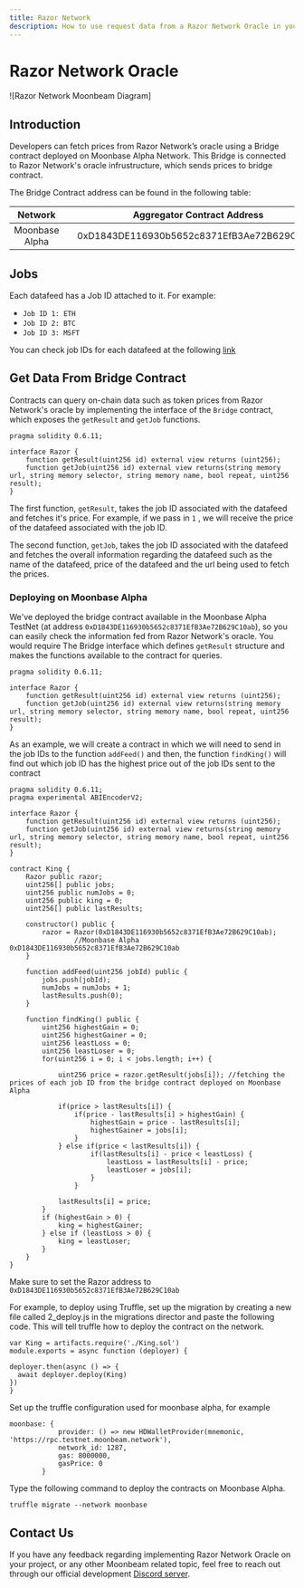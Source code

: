 ```yaml
---
title: Razor Network
description: How to use request data from a Razor Network Oracle in your Moonbeam Ethereum Dapp using smart contracts or javascript
---
```

# Razor Network Oracle

![Razor Network Moonbeam Diagram]

## Introduction
Developers can fetch prices from Razor Network’s oracle using a Bridge contract deployed on Moonbase Alpha Network. This Bridge is connected to Razor Network's oracle infrustructure, which sends prices to bridge contract.

The Bridge Contract address can be found in the following table:

|     Network    | |         Aggregator Contract Address        |
|:--------------:|-|:------------------------------------------:|
| Moonbase Alpha | | 0xD1843DE116930b5652c8371EfB3Ae72B629C10ab |

## Jobs
Each datafeed has a Job ID attached to it. For example:

 -  `Job ID 1: ETH`
 -  `Job ID 2: BTC`
 -  `Job ID 3: MSFT`

You can check job IDs for each datafeed at the following [link](https://razorscan.io/#/custom)

## Get Data From Bridge Contract
Contracts can query on-chain data such as token prices from Razor Network's oracle by implementing the interface of the `Bridge` contract, which exposes the `getResult` and `getJob` functions.

```
pragma solidity 0.6.11;

interface Razor {
    function getResult(uint256 id) external view returns (uint256);
    function getJob(uint256 id) external view returns(string memory url, string memory selector, string memory name, bool repeat, uint256 result);
}
```

The first function, `getResult`, takes the job ID associated with the datafeed and fetches it's price. For example, if we pass in `1` , we will receive the price of the datafeed associated with the job ID.


The second function, `getJob`, takes the job ID associated with the datafeed and fetches the overall information regarding the datafeed such as the name of the datafeed, price of the datafeed and the url being used to fetch the prices.

### Deploying on Moonbase Alpha

We've deployed the bridge contract available in the Moonbase Alpha TestNet (at address `0xD1843DE116930b5652c8371EfB3Ae72B629C10ab`), so you can easily check the information fed from Razor Network's oracle. You would require The Bridge interface which defines `getResult` structure and makes the functions available to the contract for queries.

```
pragma solidity 0.6.11;

interface Razor {
    function getResult(uint256 id) external view returns (uint256);
    function getJob(uint256 id) external view returns(string memory url, string memory selector, string memory name, bool repeat, uint256 result);
}
```

 As an example, we will create a contract in which we will need to send in the job IDs to the function `addFeed()` and then, the function `findKing()` will find out which job ID has the highest price out of the job IDs sent to the contract

```sol
pragma solidity 0.6.11;
pragma experimental ABIEncoderV2;

interface Razor {
    function getResult(uint256 id) external view returns (uint256);
    function getJob(uint256 id) external view returns(string memory url, string memory selector, string memory name, bool repeat, uint256 result);
}

contract King {
    Razor public razor;
    uint256[] public jobs;
    uint256 public numJobs = 0;
    uint256 public king = 0;
    uint256[] public lastResults;

    constructor() public {
        razor = Razor(0xD1843DE116930b5652c8371EfB3Ae72B629C10ab);
                //Moonbase Alpha 0xD1843DE116930b5652c8371EfB3Ae72B629C10ab
    }

    function addFeed(uint256 jobId) public {
        jobs.push(jobId);
        numJobs = numJobs + 1;
        lastResults.push(0);
    }

    function findKing() public {
        uint256 highestGain = 0;
        uint256 highestGainer = 0;
        uint256 leastLoss = 0;
        uint256 leastLoser = 0;
        for(uint256 i = 0; i < jobs.length; i++) {

            uint256 price = razor.getResult(jobs[i]); //fetching the prices of each job ID from the bridge contract deployed on Moonbase Alpha

            if(price > lastResults[i]) {
                if(price - lastResults[i] > highestGain) {
                    highestGain = price - lastResults[i];
                    highestGainer = jobs[i];
                }
            } else if(price < lastResults[i]) {
                    if(lastResults[i] - price < leastLoss) {
                        leastLoss = lastResults[i] - price;
                        leastLoser = jobs[i];
                    }
                }

            lastResults[i] = price;
        }
        if (highestGain > 0) {
            king = highestGainer;
        } else if (leastLoss > 0) {
            king = leastLoser;
        }
    }
}
```

Make sure to set the Razor address to `0xD1843DE116930b5652c8371EfB3Ae72B629C10ab`

For example, to deploy using Truffle, set up the migration by creating a new file called 2_deploy.js in the migrations director and paste the following code. This will tell truffle how to deploy the contract on the network. 

```
var King = artifacts.require('./King.sol')
module.exports = async function (deployer) {

deployer.then(async () => {
  await deployer.deploy(King)
})
}
```

Set up the truffle configuration used for moonbase alpha, for example

```
moonbase: {
            provider: () => new HDWalletProvider(mnemonic, 'https://rpc.testnet.moonbeam.network'),
            network_id: 1287,
            gas: 8000000,
            gasPrice: 0
        }
```

Type the following command to deploy the contracts on Moonbase Alpha.

```
truffle migrate --network moonbase
```

## Contact Us
If you have any feedback regarding implementing Razor Network Oracle on your project, or any other Moonbeam related topic, feel free to reach out through our official development [Discord server](https://discord.com/invite/PfpUATX).
